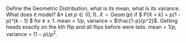 Define the Geometric Distribution, what is its mean, what is its variance.
What does it model?
&*
Let $p \in (0, 1)$. $X \sim \operatorname{Geom}(p)$ if
$
P(X = k) = p(1 - p)^{k - 1}
$
for $k \geq 1$.
mean = $1 / p$, variance = $\frac{1-p}{p^2}$.
Getting heads exactly on the kth flip and all flips before were tails.
mean = $1 / p$, variance = $(1 - p) / p^2$.
<!--SR:!2023-05-08,1,130-->
